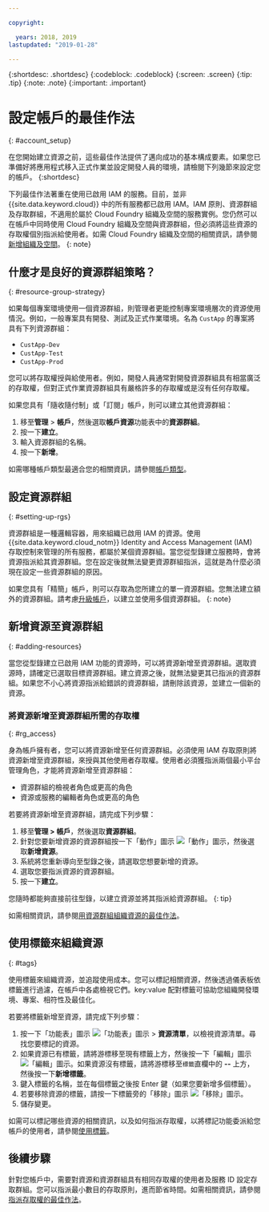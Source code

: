 ```yaml
---

copyright:

  years: 2018, 2019
lastupdated: "2019-01-28"

---
```


{:shortdesc: .shortdesc}
{:codeblock: .codeblock}
{:screen: .screen}
{:tip: .tip}
{:note: .note}
{:important: .important}


# 設定帳戶的最佳作法
{: #account_setup}

在您開始建立資源之前，這些最佳作法提供了邁向成功的基本構成要素。如果您已準備好將應用程式移入正式作業並設定開發人員的環境，請檢閱下列幾節來設定您的帳戶。
{:shortdesc}

下列最佳作法著重在使用已啟用 IAM 的服務。目前，並非 {{site.data.keyword.cloud}} 中的所有服務都已啟用 IAM。IAM 原則、資源群組及存取群組，不適用於屬於 Cloud Foundry 組織及空間的服務實例。您仍然可以在帳戶中同時使用 Cloud Foundry 組織及空間與資源群組，但必須將這些資源的存取權個別指派給使用者。如需 Cloud Foundry 組織及空間的相關資訊，請參閱[新增組織及空間](/docs/account?topic=account-orgsspacesusers)。
{: note}

## 什麼才是良好的資源群組策略？
{: #resource-group-strategy}

如果每個專案環境使用一個資源群組，則管理者更能控制專案環境層次的資源使用情況。例如，一般專案具有開發、測試及正式作業環境。名為 `CustApp` 的專案將具有下列資源群組：

* `CustApp-Dev`
* `CustApp-Test`
* `CustApp-Prod`

您可以將存取權授與給使用者。例如，開發人員通常對開發資源群組具有相當廣泛的存取權，但對正式作業資源群組具有嚴格許多的存取權或是沒有任何存取權。

如果您具有「隨收隨付制」或「訂閱」帳戶，則可以建立其他資源群組：

1. 移至**管理** > **帳戶**，然後選取**帳戶資源**功能表中的**資源群組**。
3. 按一下**建立**。
4. 輸入資源群組的名稱。
5. 按一下**新增**。

如需哪種帳戶類型最適合您的相關資訊，請參閱[帳戶類型](/docs/account?topic=account-accounts)。


## 設定資源群組
{: #setting-up-rgs}

資源群組是一種邏輯容器，用來組織已啟用 IAM 的資源。使用 {{site.data.keyword.cloud_notm}} Identity and Access Management (IAM) 存取控制來管理的所有服務，都屬於某個資源群組。當您從型錄建立服務時，會將資源指派給其資源群組。您在設定後就無法變更資源群組指派，這就是為什麼必須現在設定一些資源群組的原因。

如果您具有「精簡」帳戶，則可以存取為您所建立的單一資源群組。您無法建立額外的資源群組。請考慮[升級帳戶](/docs/account?topic=account-changeacct#changeacct)，以建立並使用多個資源群組。
{: note}


## 新增資源至資源群組
{: #adding-resources}

當您從型錄建立已啟用 IAM 功能的資源時，可以將資源新增至資源群組。選取資源時，請確定已選取目標資源群組。建立資源之後，就無法變更其已指派的資源群組。如果您不小心將資源指派給錯誤的資源群組，請刪除該資源，並建立一個新的資源。

### 將資源新增至資源群組所需的存取權
{: #rg_access}

身為帳戶擁有者，您可以將資源新增至任何資源群組。必須使用 IAM 存取原則將資源新增至資源群組，來授與其他使用者存取權。使用者必須獲指派兩個最小平台管理角色，才能將資源新增至資源群組：

* 資源群組的檢視者角色或更高的角色
* 資源或服務的編輯者角色或更高的角色

若要將資源新增至資源群組，請完成下列步驟：

1. 移至**管理 > 帳戶**，然後選取**資源群組**。
2. 針對您要新增資源的資源群組按一下「動作」圖示 ![「動作」圖示](../icons/action-menu-icon.svg)，然後選取**新增資源**。
3. 系統將您重新導向至型錄之後，請選取您想要新增的資源。
4. 選取您要指派資源的資源群組。
5. 按一下**建立**。

您隨時都能夠直接前往型錄，以建立資源並將其指派給資源群組。
{: tip}

如需相關資訊，請參閱[用資源群組組織資源的最佳作法](/docs/resources?topic=resources-bp_resourcegroups)。


## 使用標籤來組織資源
{: #tags}

使用標籤來組織資源，並追蹤使用成本。您可以標記相關資源，然後透過儀表板依標籤進行過濾，在帳戶中各處檢視它們。key:value 配對標籤可協助您組織開發環境、專案、相符性及最佳化。

若要將標籤新增至資源，請完成下列步驟：

1. 按一下「功能表」圖示 ![「功能表」圖示](../icons/icon_hamburger.svg) > **資源清單**，以檢視資源清單。尋找您要標記的資源。
2. 如果資源已有標籤，請將游標移至現有標籤上方，然後按一下「編輯」圖示 ![「編輯」圖示](../icons/edit-tagging.svg)。如果資源沒有標籤，請將游標移至`標籤`直欄中的 **--** 上方，然後按一下**新增標籤**。
3. 鍵入標籤的名稱，並在每個標籤之後按 Enter 鍵（如果您要新增多個標籤）。
4. 若要移除資源的標籤，請按一下標籤旁的「移除」圖示 ![「移除」圖示](../icons/close-tagging.svg)。
5. 儲存變更。

如需可以標記哪些資源的相關資訊，以及如何指派存取權，以將標記功能委派給您帳戶的使用者，請參閱[使用標籤](/docs/resources?topic=resources-tag)。


## 後續步驟

針對您帳戶中，需要對資源和資源群組具有相同存取權的使用者及服務 ID 設定存取群組。您可以指派最小數目的存取原則，進而節省時間。如需相關資訊，請參閱[指派存取權的最佳作法](/docs/iam?topic=iam-cfaccess)。
